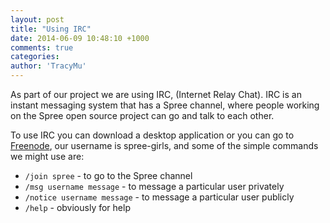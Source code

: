 ```yaml
---
layout: post
title: "Using IRC"
date: 2014-06-09 10:48:10 +1000
comments: true
categories:
author: 'TracyMu'
---
```

As part of our project we are using IRC, (Internet Relay Chat). IRC is an instant messaging system that has
a Spree channel, where people working on the Spree open source project can go and talk to each other.

To use IRC you can download a desktop application or you can go to [Freenode](webchat.freenode.net), our username
is spree-girls, and some of the simple commands we might use are:

* `/join spree` - to go to the Spree channel
* `/msg username message` - to message a particular user privately
* `/notice username message` - to message a particular user publicly</li>
*	`/help` - obviously for help

